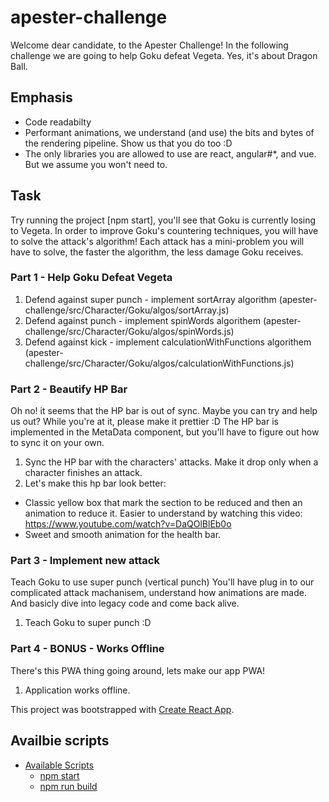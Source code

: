 # apester-challenge

Welcome dear candidate, to the Apester Challenge!
In the following challenge we are going to help Goku defeat Vegeta.
Yes, it's about Dragon Ball.

## Emphasis

- Code readabilty
- Performant animations, we understand (and use) the bits and bytes of the rendering pipeline. Show us that you do too :D
- The only libraries you are allowed to use are react, angular#\*, and vue. But we assume you won't need to.

## Task

Try running the project [npm start], you'll see that Goku is currently losing to Vegeta.
In order to improve Goku's countering techniques, you will have to solve the attack's algorithm!
Each attack has a mini-problem you will have to solve, the faster the algorithm, the less damage Goku receives.

### Part 1 - Help Goku Defeat Vegeta

1.  Defend against super punch - implement sortArray algorithm (apester-challenge/src/Character/Goku/algos/sortArray.js)
2.  Defend against punch - implement spinWords algorithem (apester-challenge/src/Character/Goku/algos/spinWords.js)
3.  Defend against kick - implement calculationWithFunctions algorithem (apester-challenge/src/Character/Goku/algos/calculationWithFunctions.js)

### Part 2 - Beautify HP Bar

Oh no! it seems that the HP bar is out of sync.
Maybe you can try and help us out? While you're at it, please make it prettier :D
The HP bar is implemented in the MetaData component, but you'll have to figure out how to sync it on your own.

1.  Sync the HP bar with the characters' attacks. Make it drop only when a character finishes an attack.
2.  Let's make this hp bar look better:

- Classic yellow box that mark the section to be reduced and then an animation to reduce it. Easier to understand by watching this video: https://www.youtube.com/watch?v=DaQOlBlEb0o
- Sweet and smooth animation for the health bar.

### Part 3 - Implement new attack

Teach Goku to use super punch (vertical punch)
You'll have plug in to our complicated attack machanisem, understand how animations are made. And basicly dive into legacy code and come back alive.

1.  Teach Goku to super punch :D

### Part 4 - BONUS - Works Offline

There's this PWA thing going around, lets make our app PWA!

1.  Application works offline.

This project was bootstrapped with [Create React App](https://github.com/facebookincubator/create-react-app).

## Availbie scripts

- [Available Scripts](#available-scripts)
  - [npm start](#npm-start)
  - [npm run build](#npm-run-build)
